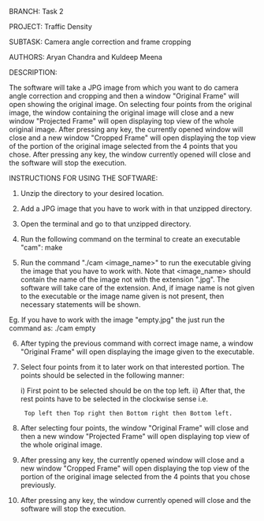 BRANCH:  Task 2

PROJECT: Traffic Density

SUBTASK:  Camera angle correction and frame cropping

AUTHORS: Aryan Chandra and Kuldeep Meena

DESCRIPTION: 

The software will take a JPG image from which you want to do camera angle correction and cropping and then a window "Original Frame" will open showing the original image. On selecting four points from the original image, the window containing the original image will close and a new window "Projected Frame" will open displaying top view of the whole original image. After pressing any key, the currently opened window will close and a new window "Cropped Frame" will open displaying the top view of the portion of the original image selected from the 4 points that you chose. After pressing any key, the window currently opened will close and the software will stop the execution.


INSTRUCTIONS FOR USING THE SOFTWARE:

1. Unzip the directory to your desired location.
2. Add a JPG image that you have to work with in that unzipped directory. 
3. Open the terminal and go to that unzipped directory.
4. Run the following command on the terminal to create an executable "cam":
	make

5. Run the command "./cam <image_name>" to run the executable giving the image that you have to work with. Note that <image_name> should contain the name of the image not with the extension ".jpg". The software will take care of the extension. And, if image name is not given to the executable or the image name given is not present, then necessary statements will be shown. 

Eg. If you have to work with the image "empty.jpg" the just run the command as:
	./cam empty

6. After typing the previous command with correct image name, a window "Original Frame" will open displaying the image given to the executable.

7. Select four points from it to later work on that interested portion. The points should be selected in the following manner:

	i) First point to be selected should be on the top left.
	ii) After that, the rest points have to be selected in the clockwise sense i.e.
	
		Top left then Top right then Bottom right then Bottom left.
		

8. After selecting four points, the window "Original Frame" will close and then a new window "Projected Frame" will open displaying top view of the whole original image.

9. After pressing any key, the currently opened window will close and a new window "Cropped Frame" will open displaying the top view of the portion of the original image selected from the 4 points that you chose previously.

10. After pressing any key, the window currently opened will close and the software will stop the execution.
